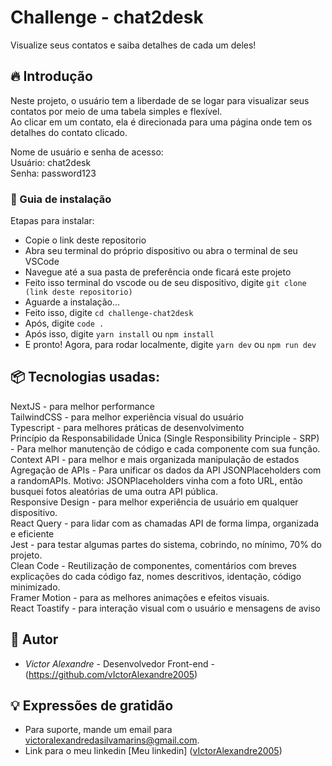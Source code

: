 
# Challenge - chat2desk

Visualize seus contatos e saiba detalhes de cada um deles!
## 🔥 Introdução

Neste projeto, o usuário tem a liberdade de se logar para visualizar seus contatos por meio de uma tabela simples e flexível. <br />
Ao clicar em um contato, ela é direcionada para uma página onde tem os detalhes do contato clicado. <br />

Nome de usuário e senha de acesso: <br />
Usuário: chat2desk <br />
Senha: password123

### 🔨 Guia de instalação

Etapas para instalar:

- Copie o link deste repositorio <br />
- Abra seu terminal do próprio dispositivo ou abra o terminal de seu VSCode <br />
- Navegue até a sua pasta de preferência onde ficará este projeto <br />
- Feito isso terminal do vscode ou de seu dispositivo, digite `git clone (link deste repositorio)` <br />
- Aguarde a instalação... <br />
- Feito isso, digite `cd challenge-chat2desk` <br />
- Após, digite `code .` <br  />
- Após isso, digite `yarn install` ou `npm install` <br />
- E pronto! Agora, para rodar localmente, digite `yarn dev` ou `npm run dev` <br />

## 📦 Tecnologias usadas:
NextJS - para melhor performance <br/>
TailwindCSS - para melhor experiência visual do usuário <br/>
Typescript - para melhores práticas de desenvolvimento <br />
Princípio da Responsabilidade Única (Single Responsibility Principle - SRP) - Para melhor manutenção de código e cada componente com sua função. <br />
Context API - para melhor e mais organizada manipulação de estados <br />
Agregação de APIs - Para unificar os dados da API JSONPlaceholders com a randomAPIs. Motivo: JSONPlaceholders vinha com a foto URL, então busquei fotos aleatórias de uma outra API pública. <br />
Responsive Design - para melhor experiência de usuário em qualquer dispositivo. <br />
React Query - para lidar com as chamadas API de forma limpa, organizada e eficiente <br />
Jest - para testar algumas partes do sistema, cobrindo, no mínimo, 70% do projeto. <br />
Clean Code - Reutilização de componentes, comentários com breves explicações do cada código faz, nomes descritivos, identação, código minimizado. <br />
Framer Motion - para as melhores animações e efeitos visuais. <br />
React Toastify - para interação visual com o usuário e mensagens de aviso <br />

## 👷 Autor

* *Victor Alexandre* - Desenvolvedor Front-end - (https://github.com/vIctorAlexandre2005)

## 💡 Expressões de gratidão
* Para suporte, mande um email para victoralexandredasilvamarins@gmail.com.
* Link para o meu linkedin [Meu linkedin] ([vIctorAlexandre2005](https://www.linkedin.com/in/victoralexandredasilvamarins/))
